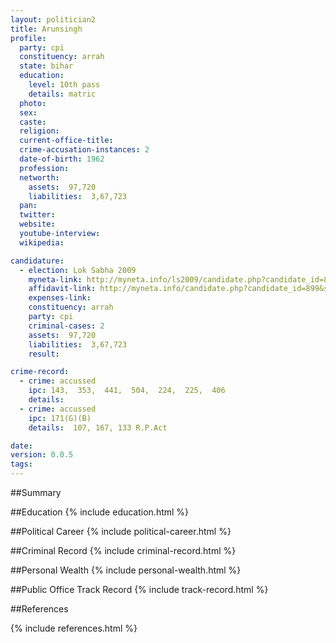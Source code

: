 ```yaml
---
layout: politician2
title: Arunsingh
profile: 
  party: cpi
  constituency: arrah
  state: bihar
  education: 
    level: 10th pass
    details: matric
  photo: 
  sex: 
  caste: 
  religion: 
  current-office-title: 
  crime-accusation-instances: 2
  date-of-birth: 1962
  profession: 
  networth: 
    assets:  97,720
    liabilities:  3,67,723
  pan: 
  twitter: 
  website: 
  youtube-interview: 
  wikipedia: 

candidature: 
  - election: Lok Sabha 2009
    myneta-link: http://myneta.info/ls2009/candidate.php?candidate_id=899
    affidavit-link: http://myneta.info/candidate.php?candidate_id=899&scan=original
    expenses-link: 
    constituency: arrah 
    party: cpi
    criminal-cases: 2
    assets:  97,720
    liabilities:  3,67,723
    result:  

crime-record: 
  - crime: accussed
    ipc: 143,  353,  441,  504,  224,  225,  406
    details:    
  - crime: accussed
    ipc: 171(G)(B)
    details:  107, 167, 133 R.P.Act  

date: 
version: 0.0.5
tags: 
---
```

##Summary


##Education
{% include education.html %}


##Political Career
{% include political-career.html %}


##Criminal Record
{% include criminal-record.html %}


##Personal Wealth
{% include personal-wealth.html %}


##Public Office Track Record
{% include track-record.html %}


##References


{% include references.html %}